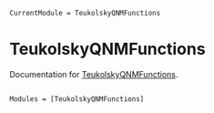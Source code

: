```@meta
CurrentModule = TeukolskyQNMFunctions
```

# TeukolskyQNMFunctions

Documentation for [TeukolskyQNMFunctions](https://github.com/JLRipley314/TeukolskyQNMFunctions.jl).

```@index
```

```@autodocs
Modules = [TeukolskyQNMFunctions]
```

